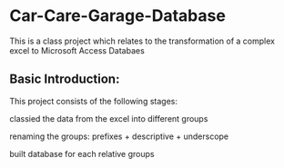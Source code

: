 # Car-Care-Garage-Database
This is a class project which relates to the transformation of a complex excel to Microsoft Access Databaes


## Basic Introduction:
This project consists of the following stages:

classied the data from the excel into different groups

renaming the groups: prefixes + descriptive + underscope

built database for each relative groups
